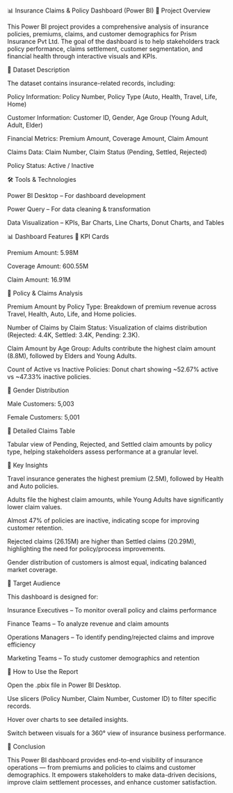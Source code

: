 📊 Insurance Claims & Policy Dashboard (Power BI)
📌 Project Overview

This Power BI project provides a comprehensive analysis of insurance policies, premiums, claims, and customer demographics for Prism Insurance Pvt Ltd. The goal of the dashboard is to help stakeholders track policy performance, claims settlement, customer segmentation, and financial health through interactive visuals and KPIs.

📂 Dataset Description

The dataset contains insurance-related records, including:

Policy Information: Policy Number, Policy Type (Auto, Health, Travel, Life, Home)

Customer Information: Customer ID, Gender, Age Group (Young Adult, Adult, Elder)

Financial Metrics: Premium Amount, Coverage Amount, Claim Amount

Claims Data: Claim Number, Claim Status (Pending, Settled, Rejected)

Policy Status: Active / Inactive

🛠 Tools & Technologies

Power BI Desktop – For dashboard development

Power Query – For data cleaning & transformation

Data Visualization – KPIs, Bar Charts, Line Charts, Donut Charts, and Tables

📊 Dashboard Features
🔹 KPI Cards

Premium Amount: 5.98M

Coverage Amount: 600.55M

Claim Amount: 16.91M

🔹 Policy & Claims Analysis

Premium Amount by Policy Type: Breakdown of premium revenue across Travel, Health, Auto, Life, and Home policies.

Number of Claims by Claim Status: Visualization of claims distribution (Rejected: 4.4K, Settled: 3.4K, Pending: 2.3K).

Claim Amount by Age Group: Adults contribute the highest claim amount (8.8M), followed by Elders and Young Adults.

Count of Active vs Inactive Policies: Donut chart showing ~52.67% active vs ~47.33% inactive policies.

🔹 Gender Distribution

Male Customers: 5,003

Female Customers: 5,001

🔹 Detailed Claims Table

Tabular view of Pending, Rejected, and Settled claim amounts by policy type, helping stakeholders assess performance at a granular level.

🔑 Key Insights

Travel insurance generates the highest premium (2.5M), followed by Health and Auto policies.

Adults file the highest claim amounts, while Young Adults have significantly lower claim values.

Almost 47% of policies are inactive, indicating scope for improving customer retention.

Rejected claims (26.15M) are higher than Settled claims (20.29M), highlighting the need for policy/process improvements.

Gender distribution of customers is almost equal, indicating balanced market coverage.

👥 Target Audience

This dashboard is designed for:

Insurance Executives – To monitor overall policy and claims performance

Finance Teams – To analyze revenue and claim amounts

Operations Managers – To identify pending/rejected claims and improve efficiency

Marketing Teams – To study customer demographics and retention

🚀 How to Use the Report

Open the .pbix file in Power BI Desktop.

Use slicers (Policy Number, Claim Number, Customer ID) to filter specific records.

Hover over charts to see detailed insights.

Switch between visuals for a 360° view of insurance business performance.

📌 Conclusion

This Power BI dashboard provides end-to-end visibility of insurance operations — from premiums and policies to claims and customer demographics. It empowers stakeholders to make data-driven decisions, improve claim settlement processes, and enhance customer satisfaction.
